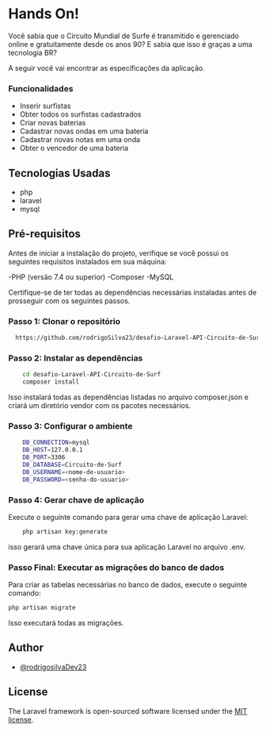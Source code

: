 # Hands On!

Você sabia que o Circuito Mundial de Surfe é transmitido e
gerenciado online e gratuitamente desde os anos 90? E sabia que isso é
graças a uma tecnologia BR?

A seguir você vai encontrar as especificações da aplicação.

### Funcionalidades

-   Inserir surfistas
-   Obter todos os surfistas cadastrados
-   Criar novas baterias
-   Cadastrar novas ondas em uma bateria
-   Cadastrar novas notas em uma onda
-   Obter o vencedor de uma bateria

## Tecnologias Usadas

-   php
-   laravel
-   mysql

## Pré-requisitos

Antes de iniciar a instalação do projeto, verifique se você possui os seguintes requisitos instalados em sua máquina:

-PHP (versão 7.4 ou superior)
-Composer
-MySQL

Certifique-se de ter todas as dependências necessárias instaladas antes de prosseguir com os seguintes passos.

### Passo 1: Clonar o repositório

```bash
  https://github.com/rodrigoSilva23/desafio-Laravel-API-Circuito-de-Surf.git
```

### Passo 2: Instalar as dependências

```bash
    cd desafio-Laravel-API-Circuito-de-Surf
    composer install

```

Isso instalará todas as dependências listadas no arquivo composer.json e criará um diretório vendor com os pacotes necessários.

### Passo 3: Configurar o ambiente

```bash
    DB_CONNECTION=mysql
    DB_HOST=127.0.0.1
    DB_PORT=3306
    DB_DATABASE=Circuito-de-Surf
    DB_USERNAME=<nome-de-usuario>
    DB_PASSWORD=<senha-do-usuario>

```

### Passo 4: Gerar chave de aplicação

Execute o seguinte comando para gerar uma chave de aplicação Laravel:

```bash
    php artisan key:generate

```
isso gerará uma chave única para sua aplicação Laravel no arquivo .env.

### Passo Final: Executar as migrações do banco de dados
Para criar as tabelas necessárias no banco de dados, execute o seguinte comando:

```bash
php artisan migrate

```
Isso executará todas as migrações.

## Author

-   [@rodrigosilvaDev23](https://github.com/rodrigoSilva23)

## License

The Laravel framework is open-sourced software licensed under the [MIT license](https://opensource.org/licenses/MIT).

